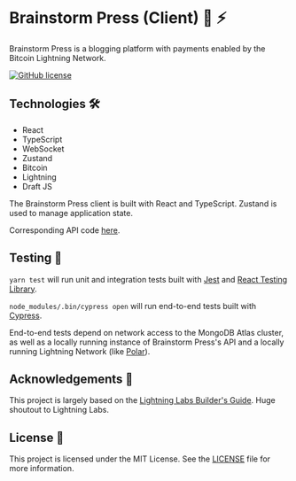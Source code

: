 # Brainstorm Press (Client) 🧠 ⚡

Brainstorm Press is a blogging platform with payments enabled by the Bitcoin Lightning Network.

[![GitHub license](https://img.shields.io/github/license/phrazzld/brainstorm-press-express-api)](https://github.com/phrazzld/brainstorm-press-express-api/blob/master/LICENSE)

## Technologies 🛠️

- React
- TypeScript
- WebSocket
- Zustand
- Bitcoin
- Lightning
- Draft JS

The Brainstorm Press client is built with React and TypeScript. Zustand is used to manage application state.

Corresponding API code [here](https://github.com/phrazzld/brainstorm-press-express-api).

## Testing 🧪

`yarn test` will run unit and integration tests built with [Jest](https://jestjs.io/) and [React Testing Library](https://testing-library.com/docs/react-testing-library/intro/).

`node_modules/.bin/cypress open` will run end-to-end tests built with [Cypress](https://www.cypress.io/).

End-to-end tests depend on network access to the MongoDB Atlas cluster, as well as a locally running instance of Brainstorm Press's API and a locally running Lightning Network (like [Polar](https://lightningpolar.com/)).

## Acknowledgements 🙌

This project is largely based on the [Lightning Labs Builder's Guide](https://docs.lightning.engineering/lapps/guides). Huge shoutout to Lightning Labs.

## License 📄

This project is licensed under the MIT License. See the [LICENSE](LICENSE) file for more information.
